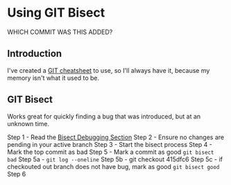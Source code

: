# Using GIT Bisect

WHICH COMMIT WAS THIS ADDED?

## Introduction

I've created a [GIT cheatsheet](https://gist.github.com/webjestic/2a011d505335de09f5b2fb472a4bc990) to use, so I'll 
always have it, because my memory isn't what it used to be.

## GIT Bisect 

Works great for quickly finding a bug that was introduced, but at an unknown time.

Step 1 - Read the [Bisect Debugging Section](https://gist.github.com/webjestic/2a011d505335de09f5b2fb472a4bc990#bisect-debugging)
Step 2 - Ensure no changes are pending in your active branch
Step 3 - Start the bisect process
Step 4 - Mark the top commit as bad
Step 5 - Mark a commit as good `git bisect bad`
Step 5a - `git log --oneline`
Step 5b - git checkout 415dfc6
Step 5c - if checkouted out branch does not have bug, mark as good `git bisect good`
Step 6
